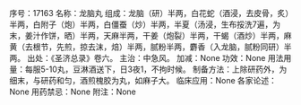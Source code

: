 序号：17163
名称：龙脑丸
组成：龙脑（研）半两，白花蛇（酒浸，去皮骨，炙）半两，白附子（炮）半两，白僵蚕（炒）半两，半夏（汤浸，生布挼洗7遍，为末，姜汁作饼，晒）半两，天麻半两，干姜（炮裂）半两，干蝎（酒炒）半两，麻黄（去根节，先煎，掠去沫，焙）半两，腻粉半两，麝香（入龙脑，腻粉同研）半两。
出处：《圣济总录》卷六。
主治：中急风。
加减：None
功效：None
用法用量：每服5-10丸，豆淋酒送下，日3夜1，不拘时候。
制备方法：上除研药外，为细末，与研药和匀，酒煎槐胶为丸，如麻子大。
临床应用：None
各家论述：None
用药禁忌：None
附注：None

